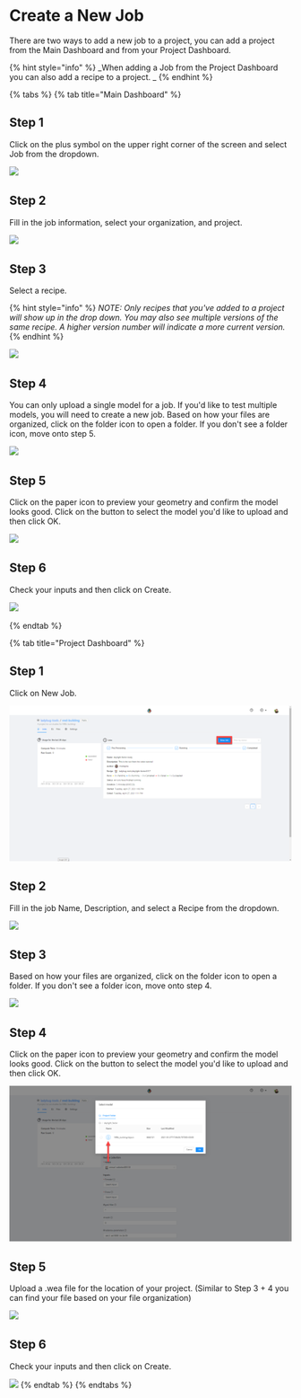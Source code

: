 # Create a New Job

There are two ways to add a new job to a project, you can add a project from the Main Dashboard and from your Project Dashboard.&#x20;

{% hint style="info" %}
_When adding a Job from the Project Dashboard  you can also add a recipe to a project.  _
{% endhint %}

{% tabs %}
{% tab title="Main Dashboard" %}
## Step 1

Click on the plus symbol on the upper right corner of the screen and select Job from the dropdown.

![](<../../.gitbook/assets/image (11).png>)

## Step 2

Fill in the job information, select your organization, and project. &#x20;

![](<../../.gitbook/assets/image (5).png>)

## Step 3

Select a recipe.&#x20;

{% hint style="info" %}
_NOTE: Only recipes that you've added to a project will show up in the drop down. You may also see multiple versions of the same recipe. A higher version number will indicate a more current version._
{% endhint %}

![](<../../.gitbook/assets/image (17).png>)

## Step 4

You can only upload a single model for a job. If you'd like to test multiple models, you will need to create a new job. Based on how your files are organized, click on the folder icon to open a folder. If you don't see a folder icon, move onto step 5.&#x20;

![](<../../.gitbook/assets/image (25).png>)

## Step 5

Click on the paper icon to preview your geometry and confirm the model looks good. Click on the button to select the model you'd like to upload and then click OK.&#x20;

![](<../../.gitbook/assets/image (19).png>)

## &#x20;Step 6

Check your inputs and then click on Create.&#x20;

![](<../../.gitbook/assets/image (24).png>)


{% endtab %}

{% tab title="Project Dashboard" %}
## Step 1

Click on New Job.

![](<../../.gitbook/assets/image (29) (2) (2) (2) (2) (2).png>)

## Step 2

Fill in the job Name, Description, and select a Recipe from the dropdown. &#x20;

![](<../../.gitbook/assets/image (38).png>)

## Step 3

Based on how your files are organized, click on the folder icon to open a folder. If you don't see a folder icon, move onto step 4.&#x20;

![](<../../.gitbook/assets/image (37).png>)

## Step 4

Click on the paper icon to preview your geometry and confirm the model looks good. Click on the button to select the model you'd like to upload and then click OK.

![](<../../.gitbook/assets/image (36) (1) (1).png>)

## Step 5

Upload a .wea file for the location of your project. (Similar to Step 3 + 4 you can find your file based on your file organization)

![](<../../.gitbook/assets/image (46).png>)

## &#x20;Step 6

Check your inputs and then click on Create.&#x20;

![](<../../.gitbook/assets/image (31).png>)
{% endtab %}
{% endtabs %}
